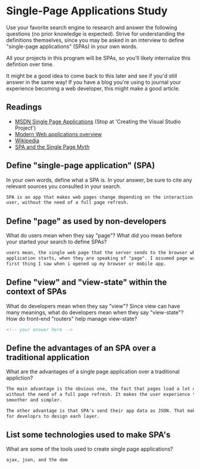 # Single-Page Applications Study

Use your favorite search engine to research and answer the following questions
(no prior knowledge is expected). Strive for understanding the definitions
themselves, since you may be asked in an interview to define "single-page
applications" (SPAs) in your own words.

All your projects in this program will be SPAs, so you'll likely internalize
this defintion over time.

It might be a good idea to come back to this later and see if you'd still answer
in the same way! If you have a blog you're using to journal your experience
becoming a web developer, this might make a good article.

## Readings

-   [MSDN Single Page Applications](https://msdn.microsoft.com/en-us/magazine/dn463786.aspx) (Stop at 'Creating the Visual Studio Project')
-   [Modern Web applications overview](http://singlepageappbook.com/goal.html)
-   [Wikipedia](https://en.wikipedia.org/wiki/Single-page_application)
-   [SPA and the Single Page Myth](https://johnpapa.net/pageinspa/)

## Define "single-page application" (SPA)

In your own words, define what a SPA is. In your answer, be sure to cite any
relevant sources you consulted in your search.

```md
SPA is an app that makes web pages change depending on the interaction with the
user, without the need of a full page refresh.
```

## Define "page" as used by non-developers

What do users mean when they say "page"? What did you mean before your started
your search to define SPAs?

```md
users mean, the single web page that the server sends to the browser when the
application starts, when they are speaking of "page". I assumed page was just the
first thing I saw when i opened up my browser or mobile app.
```

## Define "view" and "view-state" within the context of SPAs

What do developers mean when they say "view"? Since view can have many meanings,
what do developers mean when they say "view-state"? How do front-end "routers"
help manage view-state?

```md
<!-- your answer here -->
```

## Define the advantages of an SPA over a traditional application

What are the advantages of a single page application over a traditional appliction?

```md
The main advantage is the obvious one, the fact that pages load a lot quicker and
without the need of a full page refresh. It makes the user experience that much
smoother and simpler.

The other advantage is that SPA's send their app data as JSON. That makes it easier
for developrs to design each layer.
```

## List some technologies used to make SPA's

What are some of the tools used to create single page applications?

```md
ajax, json, and the dom
```
